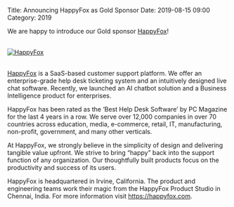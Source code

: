 Title: Announcing HappyFox as Gold Sponsor
Date: 2019-08-15 09:00
Category: 2019

We are happy to introduce our Gold sponsor <a href="https://happyfox.com" target="_blank">HappyFox</a>!

<!-- PELICAN_END_SUMMARY -->
<br>
<div class="text-center">
  <a href="https://happyfox.com" target="_blank">
    <img src="{filename}/images/sponsors/happyfox.png" alt="HappyFox">
  </a>
</div>
<br>

<a href="https://happyfox.com" target="_blank">HappyFox</a> is a SaaS-based customer support platform. We offer an enterprise-grade help desk ticketing system and an intuitively designed live chat software. Recently, we launched an AI chatbot solution and a Business Intelligence product for enterprises.

HappyFox has been rated as the ‘Best Help Desk Software’ by PC Magazine for the last 4 years in a row. We serve over 12,000 companies in over 70 countries across education, media, e-commerce, retail, IT, manufacturing, non-profit, government, and many other verticals.

At HappyFox, we strongly believe in the simplicity of design and delivering tangible value upfront. We strive to bring “happy” back into the support function of any organization. Our thoughtfully built products focus on the productivity and success of its users.

HappyFox is headquartered in Irvine, California. The product and engineering teams work their magic from the HappyFox Product Studio in Chennai, India. For more information visit <a href="https://happyfox.com" target="_blank">https://happyfox.com</a>.
